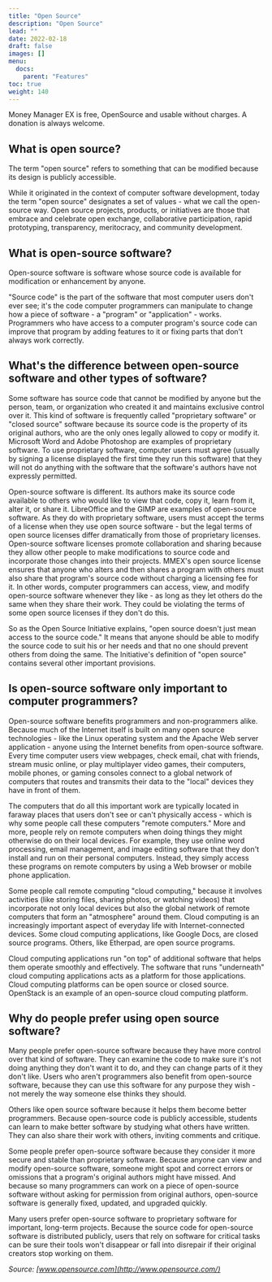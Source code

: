 ```yaml
---
title: "Open Source"
description: "Open Source"
lead: ""
date: 2022-02-18
draft: false
images: []
menu:
  docs:
    parent: "Features"
toc: true
weight: 140
---
```


Money Manager EX is free, OpenSource and usable without charges. A donation is always welcome.

## What is open source?
The term "open source" refers to something that can be modified because its design is publicly accessible.

While it originated in the context of computer software development, today the term "open source" designates a set of values - what we call the open-source way. Open source projects, products, or initiatives are those that embrace and celebrate open exchange, collaborative participation, rapid prototyping, transparency, meritocracy, and community development.

## What is open-source software?
Open-source software is software whose source code is available for modification or enhancement by anyone.

"Source code" is the part of the software that most computer users don't ever see; it's the code computer programmers can manipulate to change how a piece of software - a "program" or "application" - works. Programmers who have access to a computer program's source code can improve that program by adding features to it or fixing parts that don't always work correctly.

## What's the difference between open-source software and other types of software?
Some software has source code that cannot be modified by anyone but the person, team, or organization who created it and maintains exclusive control over it. This kind of software is frequently called "proprietary software" or "closed source" software because its source code is the property of its original authors, who are the only ones legally allowed to copy or modify it. Microsoft Word and Adobe Photoshop are examples of proprietary software. To use proprietary software, computer users must agree (usually by signing a license displayed the first time they run this software) that they will not do anything with the software that the software's authors have not expressly permitted.

Open-source software is different. Its authors make its source code available to others who would like to view that code, copy it, learn from it, alter it, or share it. LibreOffice and the GIMP are examples of open-source software. As they do with proprietary software, users must accept the terms of a license when they use open source software - but the legal terms of open source licenses differ dramatically from those of proprietary licenses. Open-source software licenses promote collaboration and sharing because they allow other people to make modifications to source code and incorporate those changes into their projects. MMEX's open source license ensures that anyone who alters and then shares a program with others must also share that program's source code without charging a licensing fee for it. In other words, computer programmers can access, view, and modify open-source software whenever they like - as long as they let others do the same when they share their work. They could be violating the terms of some open source licenses if they don't do this.

So as the Open Source Initiative explains, "open source doesn't just mean access to the source code." It means that anyone should be able to modify the source code to suit his or her needs and that no one should prevent others from doing the same. The Initiative's definition of "open source" contains several other important provisions.

## Is open-source software only important to computer programmers?
Open-source software benefits programmers and non-programmers alike. Because much of the Internet itself is built on many open source technologies - like the Linux operating system and the Apache Web server application - anyone using the Internet benefits from open-source software. Every time computer users view webpages, check email, chat with friends, stream music online, or play multiplayer video games, their computers, mobile phones, or gaming consoles connect to a global network of computers that routes and transmits their data to the "local" devices they have in front of them.

The computers that do all this important work are typically located in faraway places that users don't see or can't physically access - which is why some people call these computers "remote computers." More and more, people rely on remote computers when doing things they might otherwise do on their local devices. For example, they use online word processing, email management, and image editing software that they don't install and run on their personal computers. Instead, they simply access these programs on remote computers by using a Web browser or mobile phone application.

Some people call remote computing "cloud computing," because it involves activities (like storing files, sharing photos, or watching videos) that incorporate not only local devices but also the global network of remote computers that form an "atmosphere" around them. Cloud computing is an increasingly important aspect of everyday life with Internet-connected devices. Some cloud computing applications, like Google Docs, are closed source programs. Others, like Etherpad, are open source programs.

Cloud computing applications run "on top" of additional software that helps them operate smoothly and effectively. The software that runs "underneath" cloud computing applications acts as a platform for those applications. Cloud computing platforms can be open source or closed source. OpenStack is an example of an open-source cloud computing platform.

## Why do people prefer using open source software?
Many people prefer open-source software because they have more control over that kind of software. They can examine the code to make sure it's not doing anything they don't want it to do, and they can change parts of it they don't like. Users who aren't programmers also benefit from open-source software, because they can use this software for any purpose they wish - not merely the way someone else thinks they should.

Others like open source software because it helps them become better programmers. Because open-source code is publicly accessible, students can learn to make better software by studying what others have written. They can also share their work with others, inviting comments and critique.

Some people prefer open-source software because they consider it more secure and stable than proprietary software. Because anyone can view and modify open-source software, someone might spot and correct errors or omissions that a program's original authors might have missed. And because so many programmers can work on a piece of open-source software without asking for permission from original authors, open-source software is generally fixed, updated, and upgraded quickly.

Many users prefer open-source software to proprietary software for important, long-term projects. Because the source code for open-source software is distributed publicly, users that rely on software for critical tasks can be sure their tools won't disappear or fall into disrepair if their original creators stop working on them.

*Source: [www.opensource.com](http://www.opensource.com/)*